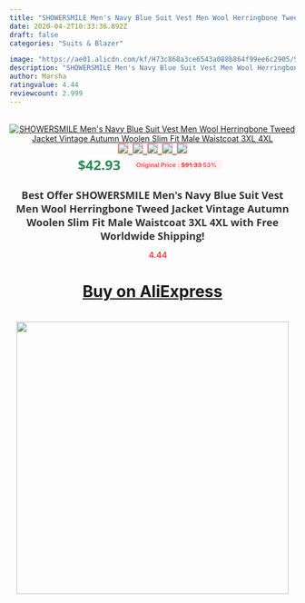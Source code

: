 ```yaml
---
title: "SHOWERSMILE Men's Navy Blue Suit Vest Men Wool Herringbone Tweed Jacket Vintage Autumn Woolen Slim Fit Male Waistcoat 3XL 4XL"
date: 2020-04-2T10:33:36.892Z
draft: false
categories: "Suits & Blazer"

image: "https://ae01.alicdn.com/kf/H73c868a3ce6543a088b864f99ee6c2905/SHOWERSMILE-Men-s-Navy-Blue-Suit-Vest-Men-Wool-Herringbone-Tweed-Jacket-Vintage-Autumn-Woolen-Slim.jpg"
description: "SHOWERSMILE Men's Navy Blue Suit Vest Men Wool Herringbone Tweed Jacket Vintage Autumn Woolen Slim Fit Male Waistcoat 3XL 4XL"
author: Marsha
ratingvalue: 4.44
reviewcount: 2.999
---
```

<br>
<div style="text-align: center;">
<a href="https://s.click.aliexpress.com/e/_99DFZj" target="_blank" rel="nofollow noopener noreferrer"><img alt="SHOWERSMILE Men's Navy Blue Suit Vest Men Wool Herringbone Tweed Jacket Vintage Autumn Woolen Slim Fit Male Waistcoat 3XL 4XL" class="magnifier-image" src="https://ae01.alicdn.com/kf/H73c868a3ce6543a088b864f99ee6c2905/SHOWERSMILE-Men-s-Navy-Blue-Suit-Vest-Men-Wool-Herringbone-Tweed-Jacket-Vintage-Autumn-Woolen-Slim.jpg_640x640.jpg">
<br>
<img style="border:1px solid salmon" src="https://ae01.alicdn.com/kf/H73c868a3ce6543a088b864f99ee6c2905/SHOWERSMILE-Men-s-Navy-Blue-Suit-Vest-Men-Wool-Herringbone-Tweed-Jacket-Vintage-Autumn-Woolen-Slim.jpg_120x120.jpg">&nbsp;&nbsp;<img style="border:1px solid salmon" src="https://ae01.alicdn.com/kf/H24fac96232b1462cb6d053dda68aa5a5C/SHOWERSMILE-Men-s-Navy-Blue-Suit-Vest-Men-Wool-Herringbone-Tweed-Jacket-Vintage-Autumn-Woolen-Slim.jpg_120x120.jpg">&nbsp;&nbsp;<img style="border:1px solid salmon" src="https://ae01.alicdn.com/kf/H0521854a1b2d48558997bb2cff22404d7/SHOWERSMILE-Men-s-Navy-Blue-Suit-Vest-Men-Wool-Herringbone-Tweed-Jacket-Vintage-Autumn-Woolen-Slim.jpg_120x120.jpg">&nbsp;&nbsp;<img style="border:1px solid salmon" src="https://ae01.alicdn.com/kf/H20aa710232d04f1c8f9454a6f58e23a9x/SHOWERSMILE-Men-s-Navy-Blue-Suit-Vest-Men-Wool-Herringbone-Tweed-Jacket-Vintage-Autumn-Woolen-Slim.jpg_120x120.jpg">&nbsp;&nbsp;<img style="border:1px solid salmon" src="https://ae01.alicdn.com/kf/Hf4181dea0ff04844bfe8705007074dc5d/SHOWERSMILE-Men-s-Navy-Blue-Suit-Vest-Men-Wool-Herringbone-Tweed-Jacket-Vintage-Autumn-Woolen-Slim.jpg_120x120.jpg"></a></div><br0>
<div style="text-align: center;"><span style="background-color: white; border: 0px; box-sizing: border-box; color: seagreen; display: inline-block; font-family: &quot;open sans&quot; , &quot;arial&quot; , &quot;helvetica&quot; , sans-serif , &quot;heiti&quot;; font-size: 24px; font-stretch: inherit; font-weight: 700; line-height: inherit; margin: 0px 10px 0px 0px; padding: 0px; vertical-align: middle;">$42.93 </span>
<span style="background: rgb(255 , 241 , 241); border-radius: 3px; border: 0px; box-sizing: border-box; color: #ff4747; display: inline-block; font-family: inherit; font-size: 12px; font-stretch: inherit; font-style: inherit; font-variant: inherit; font-weight: 600; line-height: inherit; margin: 0px; padding: 2px 5px; transform: scale(0.9); vertical-align: middle;">Original Price : <b style="text-decoration: line-through;">$91.33 </b> 53%&nbsp;&nbsp;</span></div>
<h1 style="color: #333333; display: inline-block; font-family: &quot;open sans&quot; , &quot;arial&quot; , &quot;helvetica&quot; , sans-serif , &quot;heiti&quot;; font-size: 18px; font-stretch: inherit; font-weight: 700; text-align: center;">Best Offer SHOWERSMILE Men's Navy Blue Suit Vest Men Wool Herringbone Tweed Jacket Vintage Autumn Woolen Slim Fit Male Waistcoat 3XL 4XL with Free Worldwide Shipping!</h1>
<div style="color: #ff4747; text-align: center;">
<img src="https://4.bp.blogspot.com/-M0ZcTcb-5uY/XleCXlxnR4I/AAAAAAAAAEc/OrjgMkXV1oMQFaCRZj5HQwOCBcu3w1FegCPcBGAYYCw/s1600/star.png" style="height: 15px;">&nbsp;<b>4.44</b></div>
<div class="button_cont" align="center"><a class="buynow_a" href="https://s.click.aliexpress.com/e/_99DFZj" target="_blank" rel="nofollow noopener noreferrer"><H1>Buy on AliExpress</H1></a></div><br>
<div class="separator" style="clear: both; text-align: center;">
<img src="https://lh3.googleusercontent.com/-pTy5HemUv9M/XlePHvY0dAI/AAAAAAAAAE4/0nX5iRUoIWY8eMW9Dpxeirr157OZliDIgCLcBGAsYHQ/s1600/badge.gif" width="480">
</div>

